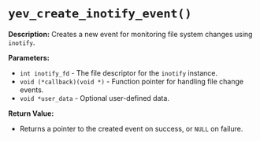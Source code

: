 # `yev_create_inotify_event()`

**Description:**
Creates a new event for monitoring file system changes using `inotify`.

**Parameters:**
- `int inotify_fd` - The file descriptor for the `inotify` instance.
- `void (*callback)(void *)` - Function pointer for handling file change events.
- `void *user_data` - Optional user-defined data.

**Return Value:**
- Returns a pointer to the created event on success, or `NULL` on failure.
